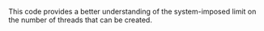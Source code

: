 This code provides a better understanding of the system-imposed limit on the number of threads that can be created.
